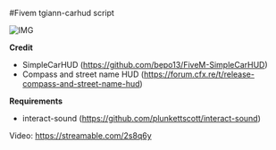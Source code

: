 #Fivem tgiann-carhud script

![IMG](https://i.imgur.com/MEQDWw4.png "IMG")

**Credit**
* SimpleCarHUD (https://github.com/bepo13/FiveM-SimpleCarHUD)
* Compass and street name HUD (https://forum.cfx.re/t/release-compass-and-street-name-hud)

**Requirements**
* interact-sound (https://github.com/plunkettscott/interact-sound)

Video: https://streamable.com/2s8q6y

